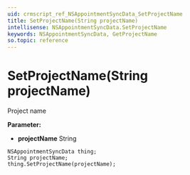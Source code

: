 ```yaml
---
uid: crmscript_ref_NSAppointmentSyncData_SetProjectName
title: SetProjectName(String projectName)
intellisense: NSAppointmentSyncData.SetProjectName
keywords: NSAppointmentSyncData, GetProjectName
so.topic: reference
---
```


# SetProjectName(String projectName)

Project name

**Parameter:** 
* **projectName** String

```crmscript
NSAppointmentSyncData thing;
String projectName;
thing.SetProjectName(projectName);
```

